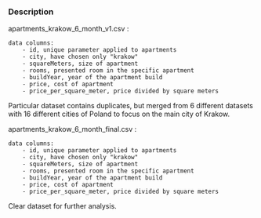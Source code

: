 ### Description

apartments_krakow_6_month_v1.csv :

    data columns:
        - id, unique parameter applied to apartments
        - city, have chosen only "krakow"
        - squareMeters, size of apartment
        - rooms, presented room in the specific apartment
        - buildYear, year of the apartment build 
        - price, cost of apartment
        - price_per_square_meter, price divided by square meters
Particular dataset contains duplicates, but merged from 6 different
datasets with 16 different cities of Poland to focus on the main
city of Krakow. 


apartments_krakow_6_month_final.csv  :

    data columns:
        - id, unique parameter applied to apartments
        - city, have chosen only "krakow"
        - squareMeters, size of apartment
        - rooms, presented room in the specific apartment
        - buildYear, year of the apartment build 
        - price, cost of apartment
        - price_per_square_meter, price divided by square meters
Clear dataset for further analysis.